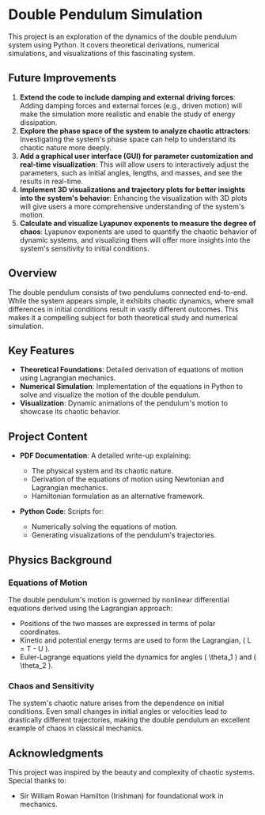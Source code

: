# Double Pendulum Simulation

This project is an exploration of the dynamics of the double pendulum system using Python. It covers theoretical derivations, numerical simulations, and visualizations of this fascinating system.

## Future Improvements

1. **Extend the code to include damping and external driving forces**: Adding damping forces and external forces (e.g., driven motion) will make the simulation more realistic and enable the study of energy dissipation.
2. **Explore the phase space of the system to analyze chaotic attractors**: Investigating the system's phase space can help to understand its chaotic nature more deeply.
3. **Add a graphical user interface (GUI) for parameter customization and real-time visualization**: This will allow users to interactively adjust the parameters, such as initial angles, lengths, and masses, and see the results in real-time.
4. **Implement 3D visualizations and trajectory plots for better insights into the system's behavior**: Enhancing the visualization with 3D plots will give users a more comprehensive understanding of the system's motion.
5. **Calculate and visualize Lyapunov exponents to measure the degree of chaos**: Lyapunov exponents are used to quantify the chaotic behavior of dynamic systems, and visualizing them will offer more insights into the system's sensitivity to initial conditions.

## Overview

The double pendulum consists of two pendulums connected end-to-end. While the system appears simple, it exhibits chaotic dynamics, where small differences in initial conditions result in vastly different outcomes. This makes it a compelling subject for both theoretical study and numerical simulation.

## Key Features

- **Theoretical Foundations**: Detailed derivation of equations of motion using Lagrangian mechanics.
- **Numerical Simulation**: Implementation of the equations in Python to solve and visualize the motion of the double pendulum.
- **Visualization**: Dynamic animations of the pendulum's motion to showcase its chaotic behavior.

## Project Content

- **PDF Documentation**: A detailed write-up explaining:
  - The physical system and its chaotic nature.
  - Derivation of the equations of motion using Newtonian and Lagrangian mechanics.
  - Hamiltonian formulation as an alternative framework.

- **Python Code**: Scripts for:
  - Numerically solving the equations of motion.
  - Generating visualizations of the pendulum's trajectories.

## Physics Background

### Equations of Motion

The double pendulum's motion is governed by nonlinear differential equations derived using the Lagrangian approach:
- Positions of the two masses are expressed in terms of polar coordinates.
- Kinetic and potential energy terms are used to form the Lagrangian, \( L = T - U \).
- Euler-Lagrange equations yield the dynamics for angles \( \theta_1 \) and \( \theta_2 \).

### Chaos and Sensitivity

The system's chaotic nature arises from the dependence on initial conditions. Even small changes in initial angles or velocities lead to drastically different trajectories, making the double pendulum an excellent example of chaos in classical mechanics.


## Acknowledgments

This project was inspired by the beauty and complexity of chaotic systems. Special thanks to:

- Sir William Rowan Hamilton (Irishman) for foundational work in mechanics.
